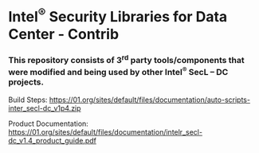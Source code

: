 # Intel<sup>®</sup> Security Libraries for Data Center  - Contrib
### This repository consists of 3<sup>rd</sup> party tools/components that were modified and being used by other Intel<sup>®</sup> SecL – DC projects.

Build Steps: https://01.org/sites/default/files/documentation/auto-scripts-inter_secl-dc_v1p4.zip

Product Documentation: https://01.org/sites/default/files/documentation/intelr_secl-dc_v1.4_product_guide.pdf
